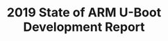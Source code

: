 ---
categories:
- bkk19
description: '> The U-Boot bootloader has been evolved for nearly 2 decades and is
  one of the primary and well-known opensource bootloader choice for embedded industry.<br
  /> <br /> The 2019 State of ARM U-Boot development report describe the key updates,
  features, issues and challenges faced so far on U-Boot with respect to ARM platform.<br
  /> <br /> In this talk Jagan Teki start with a brief overview of ARM U-Boot history,
  U-Boot Proper, SPL, TPL, Build process and Startup sequence. He will talk about
  how ARM platform is utilizing U-Boot features since from the project beginning to
  most recent versions till 2019. He will cover the key features like Image boot,
  FIT, Secure Boot, DTS, Driver Model, Device Firmware Upgrade, Driver Model, ATF,
  OP-TEE with respect to ARM platform.<br /> <br /> Once giving enough report, he
  will also talk about steps to port U-Boot to new ARM hardware. Finally, he will
  address and review ongoing development work, issues and future development on U-Boot
  with respect to ARM platform.'
future_image:
  featured: 'true'
  path: /assets/images/featured-images/bkk19/BKK19-413.png
session_attendee_num: '4'
session_id: BKK19-413
session_room: Session Room 3 (Lotus 10)
session_slot:
  end_time: '2019-04-04 12:55:00'
  start_time: '2019-04-04 12:00:00'
session_speakers:
- speaker_bio: Jagan Teki is a Free Software Engineer and currently working for Amarula
    Solutions, for handling opensource related projects. His most of the work involves
    in Linux Kernel, U-Boot, Buildroot and Yocto for code contribution along with
    key subsystems maintenance.<br><br>He is Upstream Maintainer for Allwinner sunXi
    SoC, SPI, SPI-NOR subsystems in U-Boot. Apart from this he got nearly 10 years
    of experience in embedded linux, device driver and linux kernel.<br><br>He presented
    various talk in Embedded Linux, U-boot in ELCE 2013, Opensource India 2013, Opensource
    Firmware Conference 2018, Linuxlab 2018.
  speaker_company: ''
  speaker_image: /assets/images/speakers/bkk19/JaganTeki.jpg
  speaker_location: ''
  speaker_name: Jagan Teki
  speaker_position: U-Boot Maintainer
  speaker_username: jagan4
session_track: Boot Architecture
tag: session
tags:
- Open Source Development
- Linux Kernel
- IoT and Embedded
title: 2019 State of ARM U-Boot Development Report
---